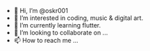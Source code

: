 - 👋 Hi, I’m @oskr001
- 👀 I’m interested in coding, music & digital art.
- 🌱 I’m currently learning flutter.
- 💞️ I’m looking to collaborate on ...
- 📫 How to reach me ...

<!---
oskr001/oskr001 is a ✨ special ✨ repository because its `README.md` (this file) appears on your GitHub profile.
You can click the Preview link to take a look at your changes.
--->
